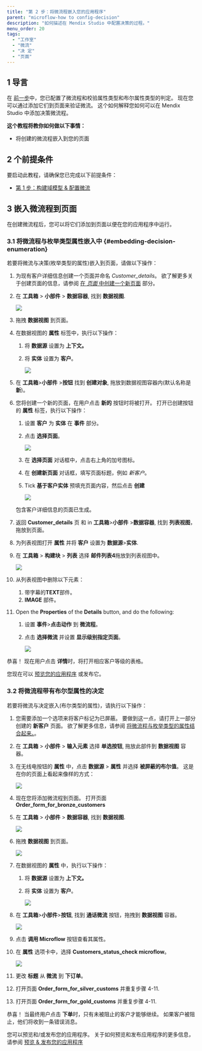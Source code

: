 ```yaml
---
title: "第 2 步：将微流程嵌入您的应用程序"
parent: "microflow-how to config-decision"
description: "如何描述在 Mendix Studio 中配置决策的过程。"
menu_order: 20
tags:
  - "工作室"
  - "微流"
  - "决 定"
  - "页面"
---
```


## 1 导言

在 [前一步](microflows-how-to-configure-decision-p1)中，您已配置了微流程和校验属性类型和布尔属性类型的判定。 现在您可以通过添加它们到页面来验证微流。 这个如何解释您如何可以在 Mendix Studio 中添加决策微流程。

**这个教程将教你如何做以下事情：**

* 将创建的微流程嵌入到您的页面

## 2 个前提条件

要启动此教程，请确保您已完成以下前提条件：

* [第 1 步：构建域模型 & 配置微流](microflows-how-to-configure-decision-p1)

## 3 嵌入微流程到页面

在创建微流程后，您可以将它们添加到页面以便在您的应用程序中运行。

### 3.1 将微流程与枚举类型属性嵌入中 {#embedding-decision-enumeration}

若要将微流与决策(枚举类型的属性)嵌入到页面，请做以下操作：

1. 为现有客户详细信息创建一个页面并命名 *Customer_details*。 欲了解更多关于创建页面的信息，请参阅 [在 *页面* 中创建一个新页面](/studio/page-editor) 部分。

2.  在 **工具箱** > **小部件** > **数据容器**, 找到 **数据视图**.

    ![](attachments/microflows-how-to-configure-decision/data-view.png)

3. 拖拽 **数据视图** 到页面。

4.  在数据视图的 **属性** 标签中，执行以下操作：

    1. 将 **数据源** 设置为 **上下文。**
    2. 将 **实体** 设置为 **客户**。

        ![](attachments/microflows-how-to-configure-decision/data-view-properties.png)

5. 在 **工具箱**>**小部件** >**按钮** 找到 **创建对象**, 拖放到数据视图容器内(默认名称是 **新**)。

6. 您将创建一个新的页面，在用户点击 **新的** 按钮时将被打开。 打开已创建按钮的 **属性** 标签，执行以下操作：

    1. 设置 **客户** 为 **实体** 在 **事件** 部分。
    2. 点击 **选择页面**。

        ![](attachments/microflows-how-to-configure-decision/create-button-properties.png)

    3. 在 **选择页面** 对话框中，点击右上角的加号图标。
    4. 在 **创建新页面** 对话框，填写页面标题，例如 *新客户*。
    5. Tick **基于客户实体** 预填充页面内容，然后点击 **创建**

        ![](attachments/microflows-how-to-configure-decision/pre-fill-contents.png)

   包含客户详细信息的页面已生成。

7. 返回 **Customer_details** 页 和 in **工具箱**>**小部件** >**数据容器**, 找到 **列表视图**，拖放到页面。

8. 为列表视图打开 **属性** 并将 **客户** 设置为 **数据源**>**实体**.

9. 在 **工具箱** > **构建块** > **列表** 选择 **邮件列表4**拖放到列表视图中。

    ![](attachments/microflows-how-to-configure-decision/list-view-list4.png)

10. 从列表视图中删除以下元素：

    1. 带字幕的**TEXT**部件。
    2. **IMAGE** 部件。

11. Open the **Properties** of the **Details** button, and do the following:

    1. 设置 **事件**>**点击动作** 到 **微流程**。
    2. 点击 **选择微流** 并设置 **显示级别指定页面**。

        ![](attachments/microflows-how-to-configure-decision/details-button-microflow.png)

恭喜！ 现在用户点击 **详情**时，将打开相应客户等级的表格。

您现在可以 [预览您的应用程序](/studio/publishing-app) 或发布它。

### 3.2 将微流程带有布尔型属性的决定

若要将微流与决定嵌入(布尔类型的属性)，请执行以下操作：

1. 您需要添加一个选项来将客户标记为已屏蔽。 要做到这一点，请打开上一部分创建的 **新客户** 页面。 欲了解更多信息，请参阅 [将微流程与枚举类型的属性结合起来。](#embedding-decision-enumeration)。

2. 在 **工具箱** > **小部件** > **输入元素** 选择 **单选按钮**, 拖放此部件到 **数据视图** 容器。

3.  在无线电按钮的 **属性** 中，点击 **数据源** > **属性** 并选择 **被屏蔽的布尔值**。 这是在你的页面上看起来像样的方式：

    ![](attachments/microflows-how-to-configure-decision/new-customer-page-blocked-attribute.png)

4. 现在您将添加微流程到页面。 打开页面 **Order_form_for_bronze_customers**

5.  在 **工具箱** > **小部件** > **数据容器**, 找到 **数据视图**.

    ![](attachments/microflows-how-to-configure-decision/data-view.png)

6.  拖拽 **数据视图** 到页面。

    ![](attachments/microflows-how-to-configure-decision/data-view-select-data-view-source.png)

7.  在数据视图的 **属性** 中，执行以下操作：

    1. 将 **数据源** 设置为 **上下文。**
    2. 将 **实体** 设置为 **客户**。

        ![](attachments/microflows-how-to-configure-decision/data-view-properties.png)

8. 在 **工具箱**>**小部件**>**按钮**, 找到 **通话微流** 按钮，拖拽到 **数据视图** 容器。

    ![](attachments/microflows-how-to-configure-decision/call-microflow-button-in-data-view.png)

9. 点击 **调用 Microflow** 按钮查看其属性。

10. 在 **属性** 选项卡中，选择 **Customers_status_check microflow**。

    ![](attachments/microflows-how-to-configure-decision/call-microflow-button-selected-microflow.png)

11. 更改 **标题** 从 **微流** 到 **下订单**。

12. 打开页面 **Order_form_for_silver_customs** 并重复步骤 4-11.

13. 打开页面 **Order_form_for_gold_customs** 并重复步骤 4-11.

恭喜！ 当最终用户点击 **下单**时，只有未被阻止的客户才能够继续。 如果客户被阻止，他们将收到一条错误消息。

您可以预览和/或发布您的应用程序。 关于如何预览和发布应用程序的更多信息，请参阅 [预览 & 发布您的应用程序](/studio/publishing-app)
